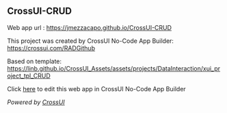 ## CrossUI-CRUD
Web app url : https://jmezzacapo.github.io/CrossUI-CRUD

This project was created by CrossUI No-Code App Builder: https://crossui.com/RADGithub

Based on template: https://linb.github.io/CrossUI_Assets/assets/projects/DataInteraction/xui_project_tpl_CRUD

Click [here](https://crossui.com/RADGithub/#!from=github&owner=jmezzacapo&repo=CrossUI-CRUD) to edit this web app in CrossUI No-Code App Builder

<i>Powered by [CrossUI](https://crossui.com)</i>
